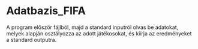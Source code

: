 # Adatbazis_FIFA
A program először fájlból, majd a standard inputról olvas be adatokat, melyek alapján osztályozza az adott játékosokat, és kiírja az eredményeket a standard outputra.
